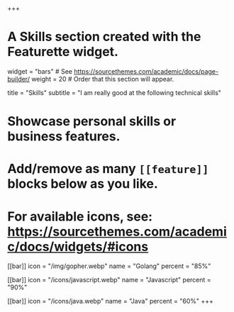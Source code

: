 +++
# A Skills section created with the Featurette widget.
widget = "bars"  # See https://sourcethemes.com/academic/docs/page-builder/
weight = 20  # Order that this section will appear.

title = "Skills"
subtitle = "I am really good at the following technical skills"

# Showcase personal skills or business features.
# 
# Add/remove as many `[[feature]]` blocks below as you like.
# 
# For available icons, see: https://sourcethemes.com/academic/docs/widgets/#icons

[[bar]]
	icon = "/img/gopher.webp"
  name = "Golang"
  percent = "85%"

[[bar]]
	icon = "/icons/javascript.webp"
  name = "Javascript"
  percent = "90%"

[[bar]]
	icon = "/icons/java.webp"
  name = "Java"
  percent = "60%"
+++

